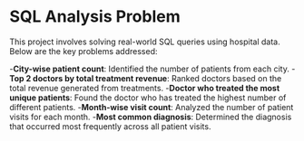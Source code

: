 # SQL Analysis Problem

This project involves solving real-world SQL queries using hospital data. Below are the key problems addressed:

-**City-wise patient count**: Identified the number of patients from each city.
-**Top 2 doctors by total treatment revenue**: Ranked doctors based on the total revenue generated from treatments.
-**Doctor who treated the most unique patients**: Found the doctor who has treated the highest number of different patients.
-**Month-wise visit count**: Analyzed the number of patient visits for each month.
-**Most common diagnosis**: Determined the diagnosis that occurred most frequently across all patient visits.
